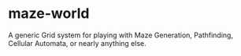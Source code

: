 # maze-world
A generic Grid system for playing with Maze Generation, Pathfinding, Cellular Automata, or nearly anything else.
